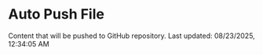 # Auto Push File

Content that will be pushed to GitHub repository.
Last updated: 08/23/2025, 12:34:05 AM